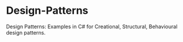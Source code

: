 # Design-Patterns
Design Patterns: Examples in C# for Creational, Structural, Behavioural design patterns.
